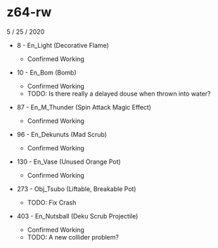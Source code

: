 # z64-rw

5 / 25 / 2020

* 8 - En_Light (Decorative Flame)
    * Confirmed Working

* 10 - En_Bom (Bomb)
    * Confirmed Working
    * TODO: Is there really a delayed douse when thrown into water?

* 87 - En_M_Thunder (Spin Attack Magic Effect)
    * Confirmed Working

* 96 - En_Dekunuts (Mad Scrub)
    * Confirmed Working

* 130 - En_Vase (Unused Orange Pot)
    * Confirmed Working

* 273 - Obj_Tsubo (Liftable, Breakable Pot)
    * TODO: Fix Crash

* 403 - En_Nutsball (Deku Scrub Projectile)
    * Confirmed Working
    * TODO: A new collider problem?